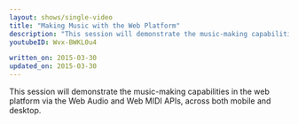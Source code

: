 ```yaml
---
layout: shows/single-video
title: "Making Music with the Web Platform"
description: "This session will demonstrate the music-making capabilities in the web platform via the Web Audio and Web MIDI APIs, across both mobile and desktop."
youtubeID: Wvx-BWKL0u4

written_on: 2015-03-30
updated_on: 2015-03-30
---
```


This session will demonstrate the music-making capabilities in the web platform via the Web Audio and Web MIDI APIs, across both mobile and desktop.
